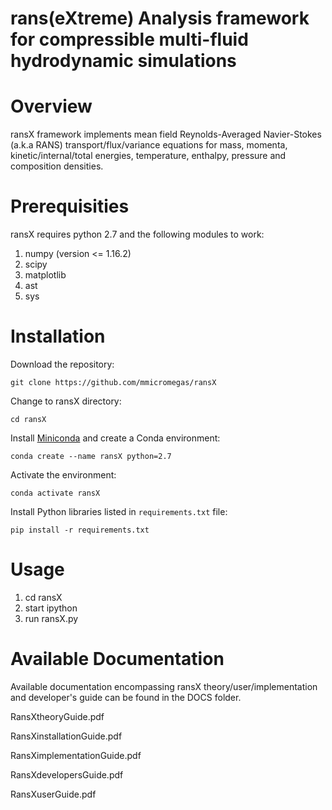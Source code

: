 # rans(eXtreme) Analysis framework for compressible multi-fluid hydrodynamic simulations

# Overview

ransX framework implements mean field Reynolds-Averaged Navier-Stokes (a.k.a RANS) transport/flux/variance equations for mass, momenta, kinetic/internal/total energies, temperature, enthalpy, pressure and composition densities.

# Prerequisities

ransX requires python 2.7 and the following modules to work:

1. numpy (version <= 1.16.2)
2. scipy
3. matplotlib
4. ast
5. sys

# Installation

Download the repository:

```
git clone https://github.com/mmicromegas/ransX
```

Change to ransX directory:

```
cd ransX
```

Install [Miniconda](https://docs.conda.io/en/latest/miniconda.html) and create a Conda environment:

```
conda create --name ransX python=2.7
```

Activate the environment:

```
conda activate ransX
```

Install Python libraries listed in `requirements.txt` file:

```
pip install -r requirements.txt
```




# Usage

1. cd ransX
2. start ipython
3. run ransX.py

# Available Documentation

Available documentation encompassing ransX theory/user/implementation and developer's guide can be found in the DOCS folder.

RansXtheoryGuide.pdf

RansXinstallationGuide.pdf

RansXimplementationGuide.pdf

RansXdevelopersGuide.pdf

RansXuserGuide.pdf
